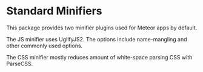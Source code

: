 Standard Minifiers
===

This package provides two minifier plugins used for Meteor apps by default.

The JS minifier uses UglifyJS2. The options include name-mangling and other
commonly used options.

The CSS minifier mostly reduces amount of white-space parsing CSS with
ParseCSS.

